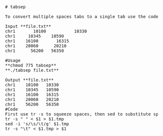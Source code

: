 <pre># tabsep

To convert multiple spaces tabs to a single tab use the code below:

Input **file.txt**
chr1       10100           10330 
chr1     10345    10590         
chr1    16100       16315      
chr1    20060      20210   
chr1      56200   56350   

#Usage 
**chmod 775 tabsep** 
**./tabsep file.txt**

Output **file.txt**
chr1    10100   10330
chr1    10345   10590
chr1    16100   16315
chr1    20060   20210
chr1    56200   56350
#Code
First use tr -s to squeeze spaces, then sed to substitute spaces to tabs, then tr -s to squeeze tabs.
tr -s " " < $1 > $1.tmp
sed -i 's/\s/\t/g' $1.tmp
tr -s "\t" < $1.tmp > $1


